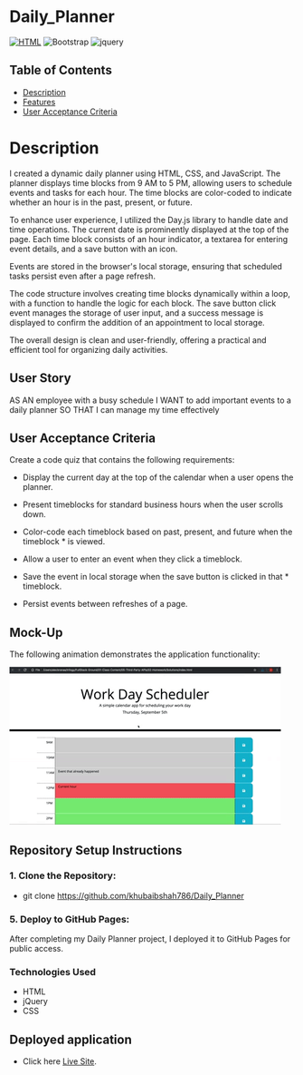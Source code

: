 # Daily_Planner

[![HTML](https://img.shields.io/badge/HTML-5-orange?style=flat&logo=html5&logoColor=white)](https://www.w3.org/TR/html52/)
![Bootstrap](https://img.shields.io/badge/bootstrap-5-blue?style=style=flat&logo=bootstrap&logoColor=white)
![jquery](https://img.shields.io/badge/jquery-5-orange?style=style=flat&logo=jquery&logoColor=orange)


## Table of Contents

- [Description](#description)
- [Features](#features)
- [User Acceptance Criteria](#user-acceptance)

# Description 



I created a dynamic daily planner using HTML, CSS, and JavaScript. The planner displays time blocks from 9 AM to 5 PM, allowing users to schedule events and tasks for each hour. The time blocks are color-coded to indicate whether an hour is in the past, present, or future.

To enhance user experience, I utilized the Day.js library to handle date and time operations. The current date is prominently displayed at the top of the page. Each time block consists of an hour indicator, a textarea for entering event details, and a save button with an icon.

Events are stored in the browser's local storage, ensuring that scheduled tasks persist even after a page refresh.

The code structure involves creating time blocks dynamically within a loop, with a function to handle the logic for each block. The save button click event manages the storage of user input, and a success message is displayed to confirm the addition of an appointment to local storage.

The overall design is clean and user-friendly, offering a practical and efficient tool for organizing daily activities.

## User Story

AS AN employee with a busy schedule
I WANT to add important events to a daily planner
SO THAT I can manage my time effectively

## User Acceptance Criteria

Create a code quiz that contains the following requirements:

* Display the current day at the top of the calendar when a user opens the planner.

* Present timeblocks for standard business hours when the user scrolls down.

* Color-code each timeblock based on past, present, and future when the timeblock * is viewed.

* Allow a user to enter an event when they click a timeblock.

* Save the event in local storage when the save button is clicked in that * timeblock.

* Persist events between refreshes of a page.

## Mock-Up

The following animation demonstrates the application functionality:

![A user clicks on slots on the color-coded calendar and edits the events.](./challenge/images/05-third-party-apis-homework-demo.gif)


## Repository Setup Instructions
### 1. Clone the Repository:
- git clone https://github.com/khubaibshah786/Daily_Planner

### 5. Deploy to GitHub Pages:
After completing my Daily Planner project, I deployed it to GitHub Pages for public access.

### Technologies Used
- HTML
- jQuery
- CSS

 ## Deployed application

 - Click here [Live Site](https://khubaibshah786.github.io/Daily_Planner).